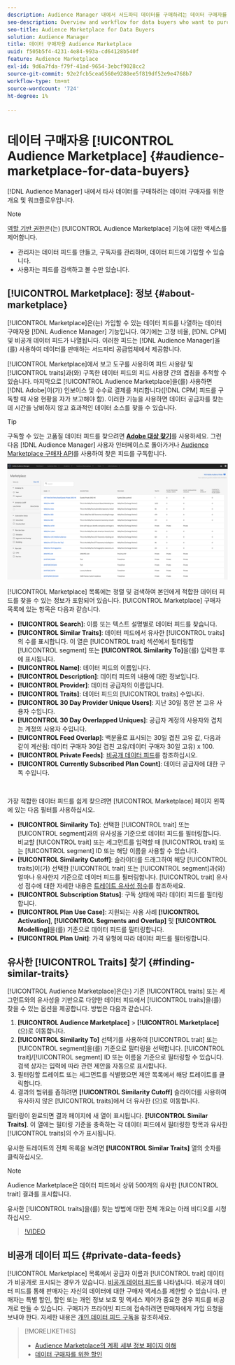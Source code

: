 ```yaml
---
description: Audience Manager 내에서 서드파티 데이터를 구매하려는 데이터 구매자를 위한 개요 및 워크플로
seo-description: Overview and workflow for data buyers who want to purchase third-party data from within Audience Manager
seo-title: Audience Marketplace for Data Buyers
solution: Audience Manager
title: 데이터 구매자용 Audience Marketplace
uuid: f505b5f4-4231-4e84-993a-cd64128b540f
feature: Audience Marketplace
exl-id: 9d6a7fda-f79f-41ad-9654-3ebcf9028cc2
source-git-commit: 92e2fcb5cea6560e9288ee5f819df52e9e4768b7
workflow-type: tm+mt
source-wordcount: '724'
ht-degree: 1%

---
```


# 데이터 구매자용 [!UICONTROL Audience Marketplace] {#audience-marketplace-for-data-buyers}

[!DNL Audience Manager] 내에서 타사 데이터를 구매하려는 데이터 구매자를 위한 개요 및 워크플로우입니다.

>[!NOTE]
>[역할 기반 권한](../../../reporting/reports-dashboard.md)은(는) [!UICONTROL Audience Marketplace] 기능에 대한 액세스를 제어합니다.
>
>* 관리자는 데이터 피드를 만들고, 구독자를 관리하며, 데이터 피드에 가입할 수 있습니다.
>* 사용자는 피드를 검색하고 볼 수만 있습니다.

## [!UICONTROL Marketplace]: 정보 {#about-marketplace}

[!UICONTROL Marketplace]은(는) 가입할 수 있는 데이터 피드를 나열하는 데이터 구매자용 [!DNL Audience Manager] 기능입니다. 여기에는 고정 비율, [!DNL CPM] 및 비공개 데이터 피드가 나열됩니다. 이러한 피드는 [!DNL Audience Manager]을(를) 사용하여 데이터를 판매하는 서드파티 공급업체에서 제공합니다.

[!UICONTROL Marketplace]에서 보고 도구를 사용하여 피드 사용량 및 [!UICONTROL traits]과(와) 구독한 데이터 피드의 피드 사용량 간의 겹침을 추적할 수 있습니다. 마지막으로 [!UICONTROL Audience Marketplace]을(를) 사용하면 [!DNL Adobe]이(가) 인보이스 및 수수료 결제를 처리합니다([!DNL CPM] 피드를 구독할 때 사용 현황을 자가 보고해야 함). 이러한 기능을 사용하면 데이터 공급자를 찾는 데 시간을 낭비하지 않고 효과적인 데이터 소스를 찾을 수 있습니다.

>[!TIP]
>
>구독할 수 있는 고품질 데이터 피드를 찾으려면 **[Adobe 대상 찾기](https://www.adobe-audience-finder.com/)**&#x200B;를 사용하세요. 그런 다음 [!DNL Audience Manager] 사용자 인터페이스로 돌아가거나 [Audience Marketplace 구매자 API](https://bank.demdex.com/portal/swagger/index.html#/Audience_Marketplace_Buyer_API)를 사용하여 찾은 피드를 구독합니다.

![구매자-마켓플레이스-개요](assets/buyer-marketplace-overview.png)

[!UICONTROL Marketplace] 목록에는 정렬 및 검색하여 본인에게 적합한 데이터 피드를 찾을 수 있는 정보가 포함되어 있습니다. [!UICONTROL Marketplace] 구매자 목록에 있는 항목은 다음과 같습니다.

* **[!UICONTROL Search]**: 이름 또는 텍스트 설명별로 데이터 피드를 찾습니다.
* **[!UICONTROL Similar Traits]**: 데이터 피드에서 유사한 [!UICONTROL traits]의 수를 표시합니다. 이 열은 [!UICONTROL trait] 섹션에서 필터링할 [!UICONTROL segment] 또는 **[!UICONTROL Similarity To]**&#x200B;을(를) 입력한 후에 표시됩니다.
* **[!UICONTROL Name]**: 데이터 피드의 이름입니다.
* **[!UICONTROL Description]**: 데이터 피드의 내용에 대한 정보입니다.
* **[!UICONTROL Provider]**: 데이터 공급자의 이름입니다.
* **[!UICONTROL Traits]**: 데이터 피드의 [!UICONTROL traits] 수입니다.
* **[!UICONTROL 30 Day Provider Unique Users]**: 지난 30일 동안 본 고유 사용자 수입니다.
* **[!UICONTROL 30 Day Overlapped Uniques]**: 공급자 계정의 사용자와 겹치는 계정의 사용자 수입니다.
* **[!UICONTROL Feed Overlap]**: 백분율로 표시되는 30일 겹친 고유 값, 다음과 같이 계산됨: 데이터 구매자 30일 겹친 고유/데이터 구매자 30일 고유) x 100.
* **[!UICONTROL Private Feeds]**: [비공개 데이터 피드](../../../features/audience-marketplace/marketplace-private-feeds.md)를 참조하십시오.
* **[!UICONTROL Currently Subscribed Plan Count]**: 데이터 공급자에 대한 구독 수입니다.

 

가장 적합한 데이터 피드를 쉽게 찾으려면 [!UICONTROL Marketplace] 페이지 왼쪽에 있는 다음 필터를 사용하십시오.

* **[!UICONTROL Similarity To]**: 선택한 [!UICONTROL trait] 또는 [!UICONTROL segment]과의 유사성을 기준으로 데이터 피드를 필터링합니다. 비교할 [!UICONTROL trait] 또는 세그먼트를 입력할 때 [!UICONTROL trait] 또는 [!UICONTROL segment] ID 또는 해당 이름을 사용할 수 있습니다.
* **[!UICONTROL Similarity Cutoff]**: 슬라이더를 드래그하여 해당 [!UICONTROL traits]이(가) 선택한 [!UICONTROL trait] 또는 [!UICONTROL segment]과(와) 얼마나 유사한지 기준으로 데이터 피드를 필터링합니다. [!UICONTROL trait] 유사성 점수에 대한 자세한 내용은 [트레이트 유사성 점수](../../segments/trait-recommendations.md#trait-similarity-score)를 참조하세요.
* **[!UICONTROL Subscription Status]**: 구독 상태에 따라 데이터 피드를 필터링합니다.
* **[!UICONTROL Plan Use Case]**: 지원되는 사용 사례 **[!UICONTROL Activation]**, **[!UICONTROL Segments and Overlap]** 및 **[!UICONTROL Modelling]**&#x200B;을(를) 기준으로 데이터 피드를 필터링합니다.
* **[!UICONTROL Plan Unit]**: 가격 유형에 따라 데이터 피드를 필터링합니다.

## 유사한 [!UICONTROL Traits] 찾기 {#finding-similar-traits}

[!UICONTROL Audience Marketplace]은(는) 기존 [!UICONTROL traits] 또는 세그먼트와의 유사성을 기반으로 다양한 데이터 피드에서 [!UICONTROL traits]을(를) 찾을 수 있는 옵션을 제공합니다. 방법은 다음과 같습니다.

1. **[!UICONTROL Audience Marketplace]** > **[!UICONTROL Marketplace]**(으)로 이동합니다.
2. **[!UICONTROL Similarity To]** 선택기를 사용하여 [!UICONTROL trait] 또는 [!UICONTROL segment]을(를) 기준으로 필터링을 선택합니다. [!UICONTROL trait]/[!UICONTROL segment] ID 또는 이름을 기준으로 필터링할 수 있습니다. 검색 상자는 입력에 따라 관련 제안을 자동으로 표시합니다.
3. 필터링할 트레이트 또는 세그먼트를 식별했으면 제안 목록에서 해당 트레이트를 클릭합니다.
4. 결과의 범위를 좁히려면 **[!UICONTROL Similarity Cutoff]** 슬라이더를 사용하여 유사하지 않은 [!UICONTROL traits]에서 더 유사한 (으)로 이동합니다.

필터링이 완료되면 결과 페이지에 새 열이 표시됩니다. **[!UICONTROL Similar Traits]**. 이 열에는 필터링 기준을 충족하는 각 데이터 피드에서 필터링한 항목과 유사한 [!UICONTROL traits]의 수가 표시됩니다.

유사한 트레이트의 전체 목록을 보려면 **[!UICONTROL Similar Traits]** 열의 숫자를 클릭하십시오.

>[!NOTE]
>
> Audience Marketplace은 데이터 피드에서 상위 500개의 유사한 [!UICONTROL trait] 결과를 표시합니다.

유사한 [!UICONTROL traits]을(를) 찾는 방법에 대한 전체 개요는 아래 비디오를 시청하십시오.

>[!VIDEO](https://video.tv.adobe.com/v/29370/)

## 비공개 데이터 피드 {#private-data-feeds}

[!UICONTROL Marketplace] 목록에서 공급자 이름과 [!UICONTROL trait] 데이터가 비공개로 표시되는 경우가 있습니다. [비공개 데이터 피드](../../../features/audience-marketplace/marketplace-private-feeds.md)를 나타냅니다. 비공개 데이터 피드를 통해 판매자는 자신의 데이터에 대한 구매자 액세스를 제한할 수 있습니다. 판매자는 특별 할인, 할인 또는 개인 정보 보호 및 액세스 제어가 중요한 경우 피드를 비공개로 만들 수 있습니다. 구매자가 프라이빗 피드에 접속하려면 판매자에게 가입 요청을 보내야 한다. 자세한 내용은 [개인 데이터 피드 구독](../../../features/audience-marketplace/marketplace-data-buyers/marketplace-manage-subscriptions.md#subscript-private-data-feed)을 참조하세요.

>[!MORELIKETHIS]
>
>* [Audience Marketplace의 계획 세부 정보 페이지 이해](../../../features/audience-marketplace/marketplace-data-buyers/marketplace-manage-subscriptions.md#marketplace-buyer-details)
>* [데이터 구매자를 위한 할인](../../../features/audience-marketplace/marketplace-data-buyers/marketplace-manage-subscriptions.md#buyer-discount)
